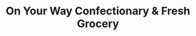 ---
title: "On Your Way Confectionary & Fresh Grocery"
url: /saskatoon/on-your-way-confectionary-und-fresh-grocery/
shop: Lebensmittel
---